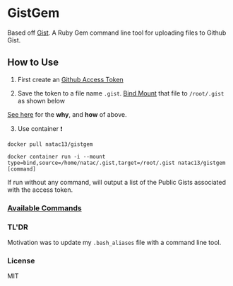 # GistGem

Based off [Gist](https://github.com/defunkt/gist). A Ruby Gem command line tool for uploading files to Github Gist.

## How to Use

1. First create an [Github Access Token](https://github.com/settings/tokens)

2. Save the token to a file name `.gist`. [Bind Mount](https://docs.docker.com/storage/bind-mounts/) that file to `/root/.gist` as shown below

[See here](https://github.com/defunkt/gist#password-less-login) for the **why**, and **how** of above.

3. Use container ❗️

```
docker pull natac13/gistgem

docker container run -i --mount type=bind,source=/home/natac/.gist,target=/root/.gist natac13/gistgem [command]
```

If run without any command, will output a list of the Public Gists associated with the access token.

### [Available Commands](https://github.com/defunkt/gist#password-less-login)

### TL'DR

Motivation was to update my `.bash_aliases` file with a command line tool. 

### License 

MIT
